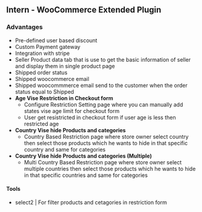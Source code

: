## Intern - WooCommerce Extended Plugin
### Advantages
* Pre-defined user based discount
* Custom Payment gateway
* Integration with stripe
* Seller Product data tab that is use to get the basic information of seller and display them in single product page 
* Shipped order status
* Shipped woocommerce email
* Shipped woocommmerce email send to the customer when the order status equal to Shipped
* **Age Vise Restriction in Checkout form**
  - Configure Restriction Setting page where you can manually add states vise age limit for checkout form  
  - User get resistricted in checkout form if user age is less then restricted age  
* **Country Vise hide Products and categories**
  - Country Based Restriction page where store owner select country then select those products which he wants to hide in that specific country and same for categories
* **Country Vise hide Products and categories (Multiple)**
  - Multi Country Based Restriction page where store owner select multiple countries then select those products which he wants to hide in that specific countries and same for categories 
#### Tools
* select2 | For filter products and cetagories in restriction form
